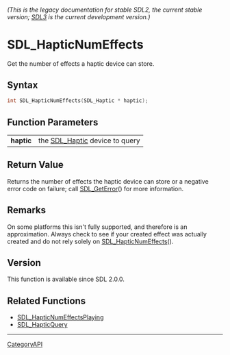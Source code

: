 ###### (This is the legacy documentation for stable SDL2, the current stable version; [SDL3](https://wiki.libsdl.org/SDL3/) is the current development version.)
# SDL_HapticNumEffects

Get the number of effects a haptic device can store.

## Syntax

```c
int SDL_HapticNumEffects(SDL_Haptic * haptic);

```

## Function Parameters

|                |                                              |
| -------------- | -------------------------------------------- |
| **haptic**     | the [SDL_Haptic](SDL_Haptic) device to query |

## Return Value

Returns the number of effects the haptic device can store or a negative
error code on failure; call [SDL_GetError](SDL_GetError)() for more
information.

## Remarks

On some platforms this isn't fully supported, and therefore is an
approximation. Always check to see if your created effect was actually
created and do not rely solely on
[SDL_HapticNumEffects](SDL_HapticNumEffects)().

## Version

This function is available since SDL 2.0.0.

## Related Functions

* [SDL_HapticNumEffectsPlaying](SDL_HapticNumEffectsPlaying)
* [SDL_HapticQuery](SDL_HapticQuery)

----
[CategoryAPI](CategoryAPI)


